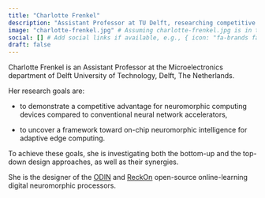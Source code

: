 ```yaml
---
title: "Charlotte Frenkel"
description: "Assistant Professor at TU Delft, researching competitive neuromorphic devices and on-chip intelligence. Designer of ODIN & ReckOn open-source processors."
image: "charlotte-frenkel.jpg" # Assuming charlotte-frenkel.jpg is in this bundle
social: [] # Add social links if available, e.g., { icon: "fa-brands fa-github", link: "https://github.com/ChFrenkel", title: "github" }
draft: false
---
```

Charlotte Frenkel is an Assistant Professor at the Microelectronics
department of Delft University of Technology, Delft, The Netherlands.

Her research goals are:

- to demonstrate a competitive advantage for neuromorphic computing devices compared
to conventional neural network accelerators,

- to uncover a framework toward on-chip neuromorphic intelligence for adaptive
edge computing.


To achieve these goals, she is investigating both the bottom-up and the top-down
design approaches, as well as their synergies.

She is the designer of the [ODIN](https://github.com/ChFrenkel/ODIN) and [ReckOn](https://github.com/ChFrenkel/ReckOn)
open-source online-learning digital neuromorphic processors.
